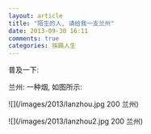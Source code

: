 ```yaml
---
layout: article
title: "陌生的人, 请给我一支兰州"
date: 2013-09-30 16:11
comments: true
categories: 挨踢人生
---
```

<!-- more -->

  普及一下:

  兰州: 一种烟, 如图所示:

![](/images/2013/lanzhou.jpg 200  兰州)

![](/images/2013/lanzhou2.jpg 200 兰州)

